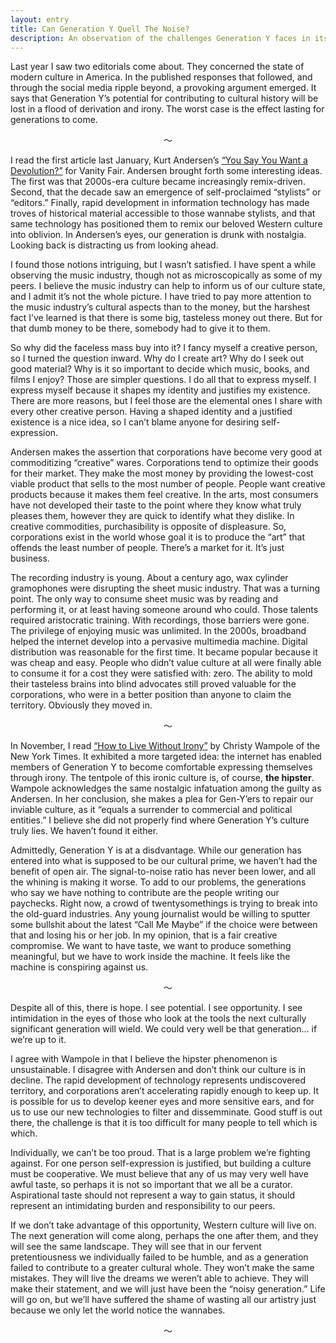 ```yaml
---
layout: entry
title: Can Generation Y Quell The Noise?
description: An observation of the challenges Generation Y faces in its attempt to leave a mark on cultural history.
---
```

Last year I saw two editorials come about. They concerned the state of modern
culture in America. In the published responses that followed, and through the
social media ripple beyond, a provoking argument emerged. It says that
Generation Y’s potential for contributing to cultural history will be lost in a
flood of derivation and irony. The worst case is the effect lasting for
generations to come.

<div align="center">〜</div>

I read the first article last January, Kurt Andersen’s [“You
Say You Want a Devolution?”](http://www.vanityfair.com/style/2012/01/prisoners-of-style-201201)
for Vanity Fair. Andersen brought forth some interesting ideas. The
first was that 2000s-era culture became increasingly remix-driven. Second,
that the decade saw an emergence of self-proclaimed “stylists” or “editors.”
Finally, rapid development in information technology has made troves of
historical material accessible to those wannabe stylists, and that same
technology has positioned them to remix our beloved Western culture into
oblivion. In Andersen’s eyes, our generation is drunk with nostalgia.
Looking back is distracting us from looking ahead.

I found those notions intriguing, but I wasn’t satisfied. I have spent a while
observing the music industry, though not as microscopically as some of my peers.
I believe the music industry can help to inform us of our culture state,
and I admit it’s not the whole picture. I have tried to pay more attention to the
music industry’s cultural aspects than to the money, but the harshest fact I’ve
learned is that there is some big, tasteless money out there. But for that dumb
money to be there, somebody had to give it to them.

So why did the faceless mass buy into it? I fancy myself a creative person,
so I turned the question inward. Why do I create art? Why do
I seek out good material? Why is it so important to decide which music, books,
and films I enjoy? Those are simpler questions. I do all that to express myself.
I express myself because it shapes my identity and justifies my existence. There
are more reasons, but I feel those are the elemental ones I share with
every other creative person. Having a shaped identity and a justified
existence is a nice idea, so I can’t blame anyone for desiring self-expression.

Andersen makes the assertion that corporations have become very good at
commoditizing “creative” wares. Corporations tend to optimize their
goods for their market. They make the most money by providing the lowest-cost
viable product that sells to the most number of people. People want creative
products because it makes them feel creative. In the arts, most consumers have
not developed their taste to the point where they know what truly pleases them,
however they are quick to identify what they dislike. In creative
commodities, purchasibility is opposite of displeasure. So, corporations exist
in the world whose goal it is to produce the “art” that offends the least number
of people. There’s a market for it. It’s just business.

The recording industry is young. About a century ago, wax cylinder
gramophones were disrupting the sheet music industry. That was a
turning point. The only way to consume sheet music was by reading and performing
it, or at least having someone around who could. Those talents required
aristocratic training. With recordings, those barriers were gone. The privilege
of enjoying music was unlimited. In the 2000s, broadband helped the internet
develop into a pervasive multimedia machine. Digital distribution was reasonable
for the first time. It became popular because it was cheap and easy.
People who didn’t value culture at all were finally able to consume it for a
cost they were satisfied with: zero. The ability to mold their tasteless brains
into blind advocates still proved valuable for the corporations, who were in a
better position than anyone to claim the territory. Obviously they moved in.

<div align="center">〜</div>

In November, I read [“How to Live Without Irony”](http://opinionator.blogs.nytimes.com/2012/11/17/how-to-live-without-irony/)
by Christy Wampole of the New York Times. It exhibited a more targeted idea:
the internet has enabled members of Generation Y to become comfortable
expressing themselves through irony. The tentpole of this ironic culture is,
of course, **the hipster**. Wampole acknowledges the same nostalgic infatuation
among the guilty as Andersen. In her conclusion, she makes a plea for
Gen-Y’ers to repair our inviable culture, as it “equals a surrender to
commercial and political entities.” I believe she did not properly find
where Generation Y’s culture truly lies. We haven’t found it either.

Admittedly, Generation Y is at a disdvantage. While our generation has
entered into what is supposed to be our cultural prime, we haven’t had the
benefit of open air. The signal-to-noise ratio has never been lower, and all
the whining is making it worse. To add to our problems, the generations who say
we have nothing to contribute are the people writing our paychecks.
Right now, a crowd of twentysomethings is trying to break into the old-guard
industries. Any young journalist would be willing to sputter some bullshit about
the latest “Call Me Maybe” if the choice were between that and losing his or her job.
In my opinion, that is a fair creative compromise. We want to have taste,
we want to produce something meaningful, but we have to work inside the machine.
It feels like the machine is conspiring against us.

<div align="center">〜</div>

Despite all of this, there is hope. I see potential. I see opportunity.
I see intimidation in the eyes of those who look at the tools the next
culturally significant generation will wield. We could very well be that
generation… if we’re up to it.

I agree with Wampole in that I believe the hipster phenomenon is
unsustainable. I disagree with Andersen and don’t think our culture is in
decline. The rapid development of technology represents undiscovered territory,
and corporations aren’t accelerating rapidly enough to keep up. It is possible
for us to develop keener eyes and more sensitive ears, and for us to use our new
technologies to filter and dissemminate. Good stuff is out there, the challenge
is that it is too difficult for many people to tell which is which.

Individually, we can’t be too proud. That is a large problem we’re
fighting against. For one person self-expression is justified, but building
a culture must be cooperative. We must believe that any of us may very well have
awful taste, so perhaps it is not so important that we all be a curator.
Aspirational taste should not represent a way to gain status, it should
represent an intimidating burden and responsibility to our peers.

If we don’t take advantage of this opportunity, Western culture will live on.
The next generation will come along, perhaps the one after them,
and they will see the same landscape. They will see that in our fervent
pretentiousness we individually failed to be humble, and as a generation failed
to contribute to a greater cultural whole. They won’t make the same mistakes.
They will live the dreams we weren’t able to achieve. They will make their
statement, and we will just have been the “noisy generation.” Life will go on,
but we’ll have suffered the shame of wasting all our artistry just because
we only let the world notice the wannabes.

<div align="center">〜</div>
